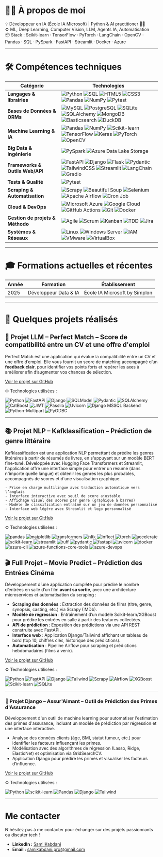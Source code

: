 # 🙋‍♂️ À propos de moi

💡 Développeur en IA (École IA Microsoft) | Python & AI practitioner 🐍🤖<br>
⚙️ ML, Deep Learning, Computer Vision, LLM, Agents IA, Automatisation<br>
📦 Stack : Scikit-learn · TensorFlow · PyTorch · LangChain · OpenCV · Pandas · SQL · PySpark · FastAPI · Streamlit · Docker · Azure

---

# 🛠️ Compétences techniques

| **Catégorie**                      | **Technologies** |
|-----------------------------------|------------------|
| **Langages & librairies**         | ![Python](https://img.shields.io/badge/Python-%233776AB.svg?style=for-the-badge&logo=python&logoColor=white) ![SQL](https://img.shields.io/badge/SQL-%2300f.svg?logo=sqlite&logoColor=white&style=for-the-badge) ![HTML5](https://img.shields.io/badge/HTML5-%23E34F26.svg?logo=html5&logoColor=white&style=for-the-badge) ![CSS3](https://img.shields.io/badge/CSS3-%231572B6.svg?logo=css3&logoColor=white&style=for-the-badge) ![Pandas](https://img.shields.io/badge/Pandas-150458?logo=pandas&logoColor=white&style=for-the-badge) ![NumPy](https://img.shields.io/badge/NumPy-013243?logo=numpy&logoColor=white&style=for-the-badge) ![Pytest](https://img.shields.io/badge/Pytest-0A9EDC?logo=pytest&logoColor=white&style=for-the-badge) |
| **Bases de Données & ORMs**       | ![MySQL](https://img.shields.io/badge/MySQL-005C84?style=for-the-badge&logo=mysql&logoColor=white) ![PostgreSQL](https://img.shields.io/badge/PostgreSQL-%23316192.svg?style=for-the-badge&logo=postgresql&logoColor=white) ![SQLite](https://img.shields.io/badge/SQLite-07405E?style=for-the-badge&logo=sqlite&logoColor=white) ![SQLAlchemy](https://img.shields.io/badge/SQLAlchemy-red.svg?style=for-the-badge) ![MongoDB](https://img.shields.io/badge/MongoDB-%2347A248.svg?style=for-the-badge&logo=mongodb&logoColor=white) ![Elasticsearch](https://img.shields.io/badge/Elasticsearch-005571?style=for-the-badge&logo=elasticsearch&logoColor=white) ![DuckDB](https://img.shields.io/badge/DuckDB-yellowgreen.svg?style=for-the-badge) |
| **Machine Learning & IA**         | ![Pandas](https://img.shields.io/badge/Pandas-150458?logo=pandas&logoColor=white&style=for-the-badge) ![NumPy](https://img.shields.io/badge/NumPy-013243?logo=numpy&logoColor=white&style=for-the-badge) ![Scikit-learn](https://img.shields.io/badge/Scikit--learn-F7931E?logo=scikit-learn&logoColor=white&style=for-the-badge) ![TensorFlow](https://img.shields.io/badge/TensorFlow-%23FF6F00.svg?logo=tensorflow&logoColor=white&style=for-the-badge) ![Keras](https://img.shields.io/badge/Keras-D00000.svg?logo=keras&logoColor=white&style=for-the-badge) ![PyTorch](https://img.shields.io/badge/PyTorch-%23EE4C2C.svg?logo=pytorch&logoColor=white&style=for-the-badge) ![OpenCV](https://img.shields.io/badge/OpenCV-5C3EE8?logo=opencv&logoColor=white&style=for-the-badge) |
| **Big Data & Ingénierie**         | ![PySpark](https://img.shields.io/badge/PySpark-E25A1C?style=for-the-badge&logo=apache-spark&logoColor=white) ![Azure Data Lake Storage](https://img.shields.io/badge/Azure%20Data%20Lake-0078D4?style=for-the-badge&logo=microsoftazure&logoColor=white) |
| **Frameworks & Outils Web/API**   | ![FastAPI](https://img.shields.io/badge/FastAPI-005571?logo=fastapi&style=for-the-badge) ![Django](https://img.shields.io/badge/Django-%23092E20.svg?logo=django&logoColor=white&style=for-the-badge) ![Flask](https://img.shields.io/badge/Flask-%23000000.svg?logo=flask&logoColor=white&style=for-the-badge) ![Pydantic](https://img.shields.io/badge/Pydantic-green.svg?style=for-the-badge) ![TailwindCSS](https://img.shields.io/badge/TailwindCSS-%2338B2AC.svg?style=for-the-badge&logo=tailwind-css&logoColor=white) ![Streamlit](https://img.shields.io/badge/Streamlit-%23FF4B4B.svg?logo=streamlit&logoColor=white&style=for-the-badge) ![LangChain](https://img.shields.io/badge/LangChain-%23F8DC75.svg?style=for-the-badge) ![Gradio](https://img.shields.io/badge/Gradio-2E86C1?logo=gradio&logoColor=white&style=for-the-badge) |
| **Tests & Qualité**               | ![Pytest](https://img.shields.io/badge/Pytest-blueviolet.svg?style=for-the-badge) |
| **Scraping & Automatisation**     | ![Scrapy](https://img.shields.io/badge/Scrapy-green.svg?style=for-the-badge) ![Beautiful Soup](https://img.shields.io/badge/Beautiful%20Soup-blueviolet.svg?style=for-the-badge) ![Selenium](https://img.shields.io/badge/Selenium-43B02A?style=for-the-badge&logo=selenium&logoColor=white) ![Apache Airflow](https://img.shields.io/badge/Apache%20Airflow-017CEE?style=for-the-badge&logo=apache-airflow&logoColor=white) ![Cron Job](https://img.shields.io/badge/Cron%20Job-004170?style=for-the-badge&logo=cron&logoColor=white) |
| **Cloud & DevOps**               | ![Microsoft Azure](https://img.shields.io/badge/Microsoft%20Azure-0078D4.svg?style=for-the-badge&logo=microsoftazure&logoColor=white) ![Google Cloud](https://img.shields.io/badge/Google%20Cloud-%234285F4.svg?style=for-the-badge&logo=google-cloud&logoColor=white) ![GitHub Actions](https://img.shields.io/badge/GitHub%20Actions-2088FF?style=for-the-badge&logo=github-actions&logoColor=white) ![Git](https://img.shields.io/badge/Git-F05032.svg?style=for-the-badge&logo=git&logoColor=white) ![Docker](https://img.shields.io/badge/Docker-2496ED.svg?style=for-the-badge&logo=docker&logoColor=white) |
| **Gestion de projets & Méthodo** | ![Agile](https://img.shields.io/badge/Agile-%2300BFFF.svg?style=for-the-badge&logo=agile&logoColor=white) ![Scrum](https://img.shields.io/badge/Scrum-%23FF8800.svg?style=for-the-badge&logo=scrum&logoColor=white) ![Kanban](https://img.shields.io/badge/Kanban-%2300C4CC.svg?style=for-the-badge&logo=kanban&logoColor=white) ![TDD](https://img.shields.io/badge/TDD-%23FF6347.svg?style=for-the-badge&logo=test-driven-development&logoColor=white) ![Jira](https://img.shields.io/badge/Jira-%230052CC.svg?style=for-the-badge&logo=jira&logoColor=white) |
| **Systèmes & Réseaux**           | ![Linux](https://img.shields.io/badge/Linux-FCC624?style=for-the-badge&logo=linux&logoColor=black) ![Windows Server](https://img.shields.io/badge/Windows%20Server-0078D6?style=for-the-badge&logo=windows&logoColor=white) ![IAM](https://img.shields.io/badge/IAM-%230072C6.svg?style=for-the-badge&logo=amazonaws&logoColor=white) ![VMware](https://img.shields.io/badge/VMware-607078?style=for-the-badge&logo=vmware&logoColor=white) ![VirtualBox](https://img.shields.io/badge/VirtualBox-183A61?style=for-the-badge&logo=virtualbox&logoColor=white) |


---

# 🎓 Formations actuelles et récentes

| Année              | Formation                                                     | Établissement                 |
|--------------------|---------------------------------------------------------------|-------------------------------|
| 2025               | Développeur Data & IA                                         | École IA Microsoft by Simplon |

---

# 🚀 Quelques projets réalisés

## 🎯 Projet LLM – Perfect Match – Score de compatibilité entre un CV et une offre d'emploi 

Perfect Match est une application qui évalue la compatibilité entre un CV et une offre d’emploi.
Elle vous fournit un score de matching</strong> accompagné d’un <strong>feedback clair</strong>, pour identifier vos points forts et repérer les axes à améliorer afin d’augmenter vos chances de sélection.

[Voir le projet sur GitHub](https://github.com/Sami-Kbdn/DEV.IA--Projet_LLM.Perfect_Match)

⚙️ Technologies utilisées :

![Python](https://img.shields.io/badge/Python-3.11+-blue.svg)
![FastAPI](https://img.shields.io/badge/FastAPI-0.115.8+-blue.svg)
![Django](https://img.shields.io/badge/Django-4.2+-blue.svg)
![SQLModel](https://img.shields.io/badge/SQLModel-0.0.22+-blue.svg)
![Pydantic](https://img.shields.io/badge/Pydantic-2.10.6+-blue.svg)
![SQLAlchemy](https://img.shields.io/badge/SQLAlchemy-2.0.38+-blue.svg)
![CatBoost](https://img.shields.io/badge/CatBoost-1.2.7+-blue.svg)
![JWT](https://img.shields.io/badge/JWT-3.4.0+-blue.svg)
![Passlib](https://img.shields.io/badge/Passlib-1.7.4+-blue.svg)
![Uvicorn](https://img.shields.io/badge/Uvicorn-0.34.0+-blue.svg)
![Django MSSQL Backend](https://img.shields.io/badge/Django_MSSQL_Backend-2.8.1+-blue.svg)
![Python-Multipart](https://img.shields.io/badge/Python_Multipart-0.0.20+-blue.svg)
![PyODBC](https://img.shields.io/badge/PyODBC-4.0.39+-blue.svg)

---
## 📚 Projet NLP – Kafklassification – Prédiction de genre littéraire

Kafklassification est une application NLP permettant de prédire les genres littéraires à partir de résumés de livres, en s'appuyant sur un modèle BERT fine-tuné.
Développée avec Hugging Face Transformers et Streamlit, l'application offre une interface simple pour entrer un résumé (dans n'importe quelle langue) et obtenir les genres les plus probables, accompagnés de scores et d'une visualisation graphique.

    - Prise en charge multilingue avec traduction automatique vers l’anglais
    - Interface interactive avec seuil de score ajustable
    - Affichage visuel des scores par genre (graphique à barres)
    - Modèle de classification entraîné sur un jeu de données personnalisé
    - Interface web légère avec Streamlit et logo personnalisé

  [Voir le projet sur GitHub](https://github.com/Sami-Kbdn/DEV.IA--Projet_NLP.Kafkassifier)

  ⚙️ Technologies utilisées :

![pandas](https://img.shields.io/badge/pandas-2.3.0-blue.svg)
![matplotlib](https://img.shields.io/badge/matplotlib-3.10.3-blue.svg)
![transformers](https://img.shields.io/badge/transformers-4.52.4-blue.svg)
![nltk](https://img.shields.io/badge/nltk-3.9.1-blue.svg)
![inflect](https://img.shields.io/badge/inflect-7.5.0-blue.svg)
![torch](https://img.shields.io/badge/torch-2.7.1-blue.svg)
![accelerate](https://img.shields.io/badge/accelerate-1.7.0-blue.svg)
![scikit-learn](https://img.shields.io/badge/scikit--learn-1.7.0-blue.svg)
![streamlit](https://img.shields.io/badge/streamlit-1.46.0-blue.svg)
![ruff](https://img.shields.io/badge/ruff-0.12.0-blue.svg)
![pydantic](https://img.shields.io/badge/pydantic-2.11.7-blue.svg)
![fastapi](https://img.shields.io/badge/fastapi-0.115.13-blue.svg)
![uvicorn](https://img.shields.io/badge/uvicorn-0.34.3-blue.svg)
![docker](https://img.shields.io/badge/docker-24.0.5-blue.svg)
![azure-cli](https://img.shields.io/badge/azure--cli-2.62.0-blue.svg)
![azure-functions-core-tools](https://img.shields.io/badge/azure--functions--core--tools-4.0.5095-blue.svg)
![azure-devops](https://img.shields.io/badge/azure--devops-latest-blue.svg)


## 🎬 Full Projet – Movie Predict – Prédiction des Entrées Cinéma

Développement d’une application complète pour prédire le nombre d’entrées en salle d’un film **avant sa sortie**, avec une architecture microservices et automatisation du scraping :

- **Scraping des données** : Extraction des données de films (titre, genre, synopsis, casting, etc.) via Scrapy (IMDb).
- **Modèle de régression** : Entraînement d’un modèle Scikit-learn/XGBoost pour prédire les entrées en salle à partir des features collectées.
- **API de prédiction** : Exposition des prédictions via une API REST construite avec FastAPI.
- **Interface web** : Application Django/Tailwind affichant un tableau de bord (top 10, chiffres clés, historique des prédictions).
- **Automatisation** : Pipeline Airflow pour scraping et prédictions hebdomadaires (films à venir).

[Voir le projet sur GitHub](https://github.com/Sami-Kbdn/DEV.IA--Full_Projet.Movie_Predict)

⚙️ Technologies utilisées :

![Python](https://img.shields.io/badge/Python-3.11-blue.svg)
![FastAPI](https://img.shields.io/badge/FastAPI-0.110+-blue.svg)
![Django](https://img.shields.io/badge/Django-5.0+-blue.svg)
![Tailwind](https://img.shields.io/badge/TailwindCSS-3.4+-blue.svg)
![Scrapy](https://img.shields.io/badge/Scrapy-2.12+-blue.svg)
![Airflow](https://img.shields.io/badge/Airflow-2.9+-blue.svg)
![XGBoost](https://img.shields.io/badge/XGBoost-2.0+-blue.svg)
![Scikit-learn](https://img.shields.io/badge/scikit--learn-1.2+-blue.svg)
![SQLite](https://img.shields.io/badge/SQLite-3.39+-blue.svg)

---

### 💸 Projet Django – Assur'Aimant – Outil de Prédiction des Primes d'Assurance

Développement d'un outil de machine learning pour automatiser l'estimation des primes d'assurance, incluant un modèle de prédiction par régression et une interface interactive.

- Analyse des données clients (âge, BMI, statut fumeur, etc.) pour identifier les facteurs influençant les primes.
- Modélisation avec des algorithmes de régression (Lasso, Ridge, ElasticNet) et optimisation via GridSearchCV.
- Application Django pour prédire les primes et visualiser les facteurs d'influence.

[Voir le projet sur GitHub](https://github.com/Sami-Kbdn/DEV.IA--Projet_Django.Assur-Aimant)

⚙️ Technologies utilisées :

![Python](https://img.shields.io/badge/Python-3.7+-blue.svg)
![scikit-learn](https://img.shields.io/badge/scikit--learn-1.2+-blue.svg)
![Pandas](https://img.shields.io/badge/Pandas-2.2+-blue.svg)
![Django](https://img.shields.io/badge/Django-4.2+-blue.svg)
![Tailwind](https://img.shields.io/badge/TailwindCSS-3.4+-blue.svg)

---

# Me contacter

N'hésitez pas à me contacter pour échanger sur des projets passionnants ou discuter tech !

- **LinkedIn :** [Sami Kabdani](https://www.linkedin.com/in/sami-kabdani/)  
- **Email :** [samikabdani.pro@gmail.com](mailto:samikabdani.pro@gmail.com)
